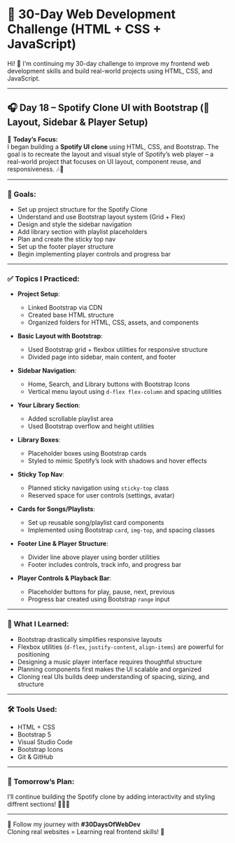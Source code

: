 # 🚀 30-Day Web Development Challenge (HTML + CSS + JavaScript)

Hi! 👋 I'm continuing my 30-day challenge to improve my frontend web development skills and build real-world projects using HTML, CSS, and JavaScript.

---

## 🎧 Day 18 – Spotify Clone UI with Bootstrap (🎨 Layout, Sidebar & Player Setup)

📌 **Today’s Focus:**  
I began building a **Spotify UI clone** using HTML, CSS, and Bootstrap. The goal is to recreate the layout and visual style of Spotify’s web player – a real-world project that focuses on UI layout, component reuse, and responsiveness. 🎶📐

---

### 🎯 Goals:
- Set up project structure for the Spotify Clone  
- Understand and use Bootstrap layout system (Grid + Flex)  
- Design and style the sidebar navigation  
- Add library section with playlist placeholders  
- Plan and create the sticky top nav  
- Set up the footer player structure  
- Begin implementing player controls and progress bar

---

### ✅ Topics I Practiced:

- **Project Setup**:  
  - Linked Bootstrap via CDN  
  - Created base HTML structure  
  - Organized folders for HTML, CSS, assets, and components  

- **Basic Layout with Bootstrap**:  
  - Used Bootstrap grid + flexbox utilities for responsive structure  
  - Divided page into sidebar, main content, and footer  

- **Sidebar Navigation**:  
  - Home, Search, and Library buttons with Bootstrap Icons  
  - Vertical menu layout using `d-flex flex-column` and spacing utilities  

- **Your Library Section**:  
  - Added scrollable playlist area  
  - Used Bootstrap overflow and height utilities  

- **Library Boxes**:  
  - Placeholder boxes using Bootstrap cards  
  - Styled to mimic Spotify’s look with shadows and hover effects  

- **Sticky Top Nav**:  
  - Planned sticky navigation using `sticky-top` class  
  - Reserved space for user controls (settings, avatar)  

- **Cards for Songs/Playlists**:  
  - Set up reusable song/playlist card components  
  - Implemented using Bootstrap `card`, `img-top`, and spacing classes  

- **Footer Line & Player Structure**:  
  - Divider line above player using border utilities  
  - Footer includes controls, track info, and progress bar  

- **Player Controls & Playback Bar**:  
  - Placeholder buttons for play, pause, next, previous  
  - Progress bar created using Bootstrap `range` input

---

### 🧠 What I Learned:
- Bootstrap drastically simplifies responsive layouts  
- Flexbox utilities (`d-flex`, `justify-content`, `align-items`) are powerful for positioning  
- Designing a music player interface requires thoughtful structure  
- Planning components first makes the UI scalable and organized  
- Cloning real UIs builds deep understanding of spacing, sizing, and structure

---

### 🛠️ Tools Used:
- HTML + CSS  
- Bootstrap 5  
- Visual Studio Code  
- Bootstrap Icons  
- Git & GitHub  

---

### 📌 Tomorrow’s Plan:
I’ll continue building the Spotify clone by adding interactivity and styling diffrent sections! 🧑‍💻🎶

---

🔖 Follow my journey with **#30DaysOfWebDev**  
Cloning real websites = Learning real frontend skills! 🚀